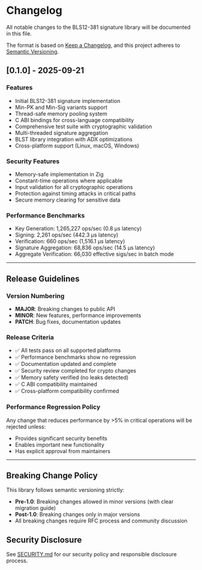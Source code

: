 # Changelog

All notable changes to the BLS12-381 signature library will be documented in this file.

The format is based on [Keep a Changelog](https://keepachangelog.com/en/1.0.0/),
and this project adheres to [Semantic Versioning](https://semver.org/spec/v2.0.0.html).

## [0.1.0] - 2025-09-21

### Features
- Initial BLS12-381 signature implementation
- Min-PK and Min-Sig variants support
- Thread-safe memory pooling system
- C ABI bindings for cross-language compatibility
- Comprehensive test suite with cryptographic validation
- Multi-threaded signature aggregation
- BLST library integration with ADX optimizations
- Cross-platform support (Linux, macOS, Windows)

### Security Features
- Memory-safe implementation in Zig
- Constant-time operations where applicable
- Input validation for all cryptographic operations
- Protection against timing attacks in critical paths
- Secure memory clearing for sensitive data

### Performance Benchmarks
- Key Generation: 1,265,227 ops/sec (0.8 μs latency)
- Signing: 2,261 ops/sec (442.3 μs latency)  
- Verification: 660 ops/sec (1,516.1 μs latency)
- Signature Aggregation: 68,836 ops/sec (14.5 μs latency)
- Aggregate Verification: 66,030 effective sigs/sec in batch mode

---

## Release Guidelines

### Version Numbering
- **MAJOR**: Breaking changes to public API
- **MINOR**: New features, performance improvements
- **PATCH**: Bug fixes, documentation updates

### Release Criteria
- ✅ All tests pass on all supported platforms
- ✅ Performance benchmarks show no regression
- ✅ Documentation updated and complete
- ✅ Security review completed for crypto changes
- ✅ Memory safety verified (no leaks detected)
- ✅ C ABI compatibility maintained
- ✅ Cross-platform compatibility confirmed

### Performance Regression Policy
Any change that reduces performance by >5% in critical operations will be rejected unless:
- Provides significant security benefits
- Enables important new functionality  
- Has explicit approval from maintainers

---

## Breaking Change Policy

This library follows semantic versioning strictly:
- **Pre-1.0**: Breaking changes allowed in minor versions (with clear migration guide)
- **Post-1.0**: Breaking changes only in major versions
- All breaking changes require RFC process and community discussion

## Security Disclosure

See [SECURITY.md](SECURITY.md) for our security policy and responsible disclosure process.
